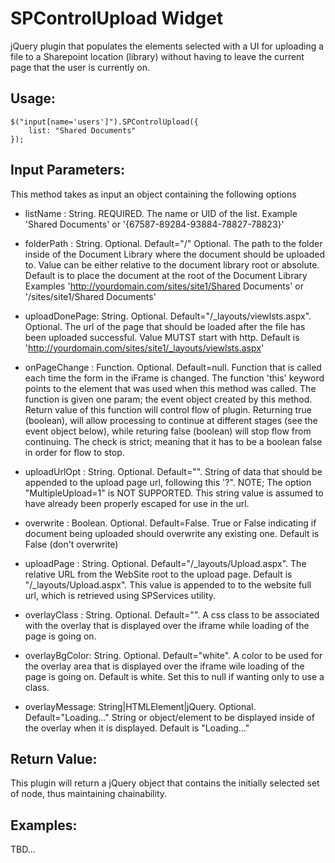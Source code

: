 SPControlUpload Widget
======================

jQuery plugin that populates the elements selected with a UI for
uploading a file to a Sharepoint location (library) without having
to leave the current page that the user is currently on.

Usage:
--------

    $("input[name='users']").SPControlUpload({
        list: "Shared Documents"
    });
    

Input Parameters:
-----------------

This method takes as input an object containing the following options

-   listName :      String. REQUIRED.
                    The name or UID of the list.
                    Example 'Shared Documents' or '{67587-89284-93884-78827-78823}'
-   folderPath :    String. Optional. Default="/"
                    Optional. The path to the folder inside of the Document Library where
                    the document should be uploaded to. Value can be either relative to the
                    document library root or absolute. Default is to place the
                    document at the root of the Document Library
                    Examples 'http://yourdomain.com/sites/site1/Shared Documents' or
                    '/sites/site1/Shared Documents'
 
-   uploadDonePage: String. Optional. Default="/_layouts/viewlsts.aspx".
                    Optional. The url of the page that should be loaded after the
                    file has been uploaded successful. Value MUTST start with http.
                    Default is 'http://yourdomain.com/sites/site1/_layouts/viewlsts.aspx'
  
-   onPageChange :  Function. Optional. Default=null.
                    Function that is called each time the form in the
                    iFrame is changed. The function 'this' keyword points to the
                    element that was used when this method was called. The function
                    is given one param; the event object created by this method.
                    Return value of this function will control flow of plugin.
                    Returning true (boolean), will allow processing to continue
                    at different stages (see the event object below), while 
                    returing false (boolean) will stop flow from continuing. The
                    check is strict; meaning that it has to be a boolean false in
                    order for flow to stop. 
-   uploadUrlOpt :  String. Optional. Default="".
                    String of data that should be appended to the upload page url,
                    following this '?". 
                    NOTE; The option "MultipleUpload=1" is NOT SUPPORTED.
                    This string value is assumed to have already been properly 
                    escaped for use in the url.
-   overwrite :     Boolean. Optional. Default=False.
                    True or False indicating if document being uploaded should
                    overwrite any existing one. Default is False (don't overwrite)
-   uploadPage :    String. Optional. Default="/_layouts/Upload.aspx".
                    The relative URL from the WebSite root to the upload page.
                    Default is "/_layouts/Upload.aspx". This value is appended to
                    to the website full url, which is retrieved using SPServices
                    utility.
-   overlayClass :  String. Optional. Default="".
                    A css class to be associated with the overlay that is displayed
                    over the iframe while loading of the page is going on.
-   overlayBgColor: String. Optional. Default="white".
                    A color to be used for the overlay area that is displayed over
                    the iframe wile loading of the page is going on. Default is
                    white. Set this to null if wanting only to use a class.
-   overlayMessage: String|HTMLElement|jQuery. Optional. Default="Loading..."
                    String or object/element to be displayed inside of the overlay
                    when it is displayed. Default is "Loading..."


Return Value:
-------------

This plugin will return a jQuery object that contains the initially selected
set of node, thus maintaining chainability.
 

Examples:
---------

TBD...
